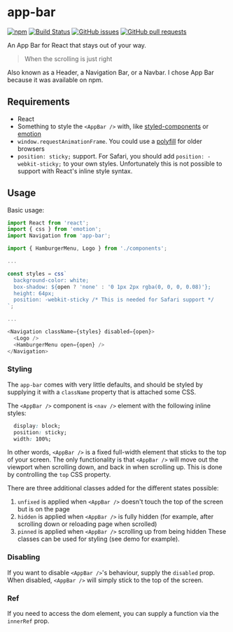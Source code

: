 # app-bar

[![npm](https://img.shields.io/npm/v/app-bar.svg)](https://www.npmjs.com/package/app-bar)
[![Build Status](https://travis-ci.org/iiroj/app-bar.svg?branch=master)](https://travis-ci.com/iiroj/app-bar)
[![GitHub issues](https://img.shields.io/github/issues-raw/iiroj/app-bar.svg)](https://github.com/iiroj/app-bar/issues)
[![GitHub pull requests](https://img.shields.io/github/issues-pr-raw/iiroj/app-bar.svg)](https://github.com/iiroj/app-bar/pulls)

An App Bar for React that stays out of your way.

>When the scrolling is just right

Also known as a Header, a Navigation Bar, or a Navbar. I chose App Bar because it was available on npm.

## Requirements

- React
- Something to style the `<AppBar />` with, like [styled-components](https://github.com/styled-components/styled-components) or [emotion](https://github.com/emotion-js/emotion)
- `window.requestAnimationFrame`. You could use a [polyfill](https://github.com/chrisdickinson/raf) for older browsers
- `position: sticky;` support. For Safari, you should add `position: -webkit-sticky;` to your own styles. Unfortunately this is not possible to support with React's inline style syntax.

## Usage

Basic usage:

```javascript
import React from 'react';
import { css } from 'emotion';
import Navigation from 'app-bar';

import { HamburgerMenu, Logo } from './components';

...

const styles = css`
  background-color: white;
  box-shadow: ${open ? 'none' : '0 1px 2px rgba(0, 0, 0, 0.08)'};
  height: 64px;
  position: -webkit-sticky /* This is needed for Safari support */
`;

...

<Navigation className={styles} disabled={open}>
  <Logo />
  <HamburgerMenu open={open} />
</Navigation>
```

### Styling

The `app-bar` comes with very little defaults, and should be styled by supplying it with a `className` property that is attached some CSS.

The `<AppBar />` component is `<nav />` element with the following inline styles:

```css
  display: block;
  position: sticky;
  width: 100%;
```

In other words, `<AppBar />` is a fixed full-width element that sticks to the top of your screen. The only functionality is that `<AppBar />` will move out the viewport when scrolling down, and back in when scrolling up. This is done by controlling the `top` CSS property.

There are three additional classes added for the different states possible:
1. `unfixed` is applied when `<AppBar />` doesn't touch the top of the screen but is on the page
2. `hidden` is applied when `<AppBar />` is fully hidden (for example, after scrolling down or reloading page when scrolled)
3. `pinned` is applied when `<AppBar />` scrolling up from being hidden
These classes can be used for styling (see demo for example).

### Disabling

If you want to disable `<AppBar />`'s behaviour, supply the `disabled` prop. When disabled, `<AppBar />` will simply stick to the top of the screen.

### Ref

If you need to access the dom element, you can supply a function via the `innerRef` prop.